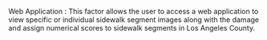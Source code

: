  Web Application : 
 This factor allows the user to access a web application to view specific or individual sidewalk segment images along with the damage and assign numerical scores to sidewalk segments in Los Angeles County. 

